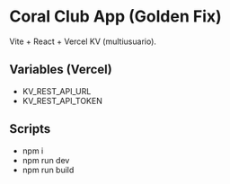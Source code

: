 # Coral Club App (Golden Fix)
Vite + React + Vercel KV (multiusuario).

## Variables (Vercel)
- KV_REST_API_URL
- KV_REST_API_TOKEN

## Scripts
- npm i
- npm run dev
- npm run build
